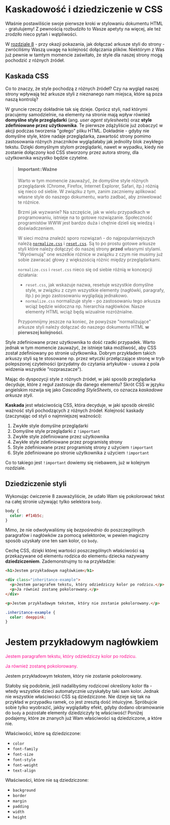 # Kaskadowość i dziedziczenie w CSS

Właśnie postawiliście swoje pierwsze kroki w stylowaniu dokumentu HTML - gratulujemy! Z pewnością rozbudziło to Wasze apetyty na więcej, ale też zrodziło nieco pytań i wątpliwości. 

W [rozdziale 8](../css-code/README.md) - przy okazji pokazania, jak dołączać arkusze styli do strony - zwróciliśmy Waszą uwagę na kolejność dołączania plików. Niektórym z Was już pewnie w tamtym momencie zaświtało, że style dla naszej strony mogą pochodzić z różnych źródeł.

## Kaskada CSS

Co to znaczy, że style pochodzą z różnych źródeł? Czy na wygląd naszej strony wpływają też arkusze styli z nieznanego nam miejsca, które są poza naszą kontrolą?

W gruncie rzeczy dokładnie tak się dzieje. Oprócz styli, nad którymi pracujemy samodzielnie, na elementy na stronie mają wpływ również **domyślne style przeglądarki** (ang. *user agent stylesheets*) oraz **style zdefiniowane przez użytkownika**. Te pierwsze zdążyliście już zobaczyć w akcji podczas tworzenia "gołego" pliku HTML. Dokładnie - gdyby nie domyślne style, które nadaje przeglądarka, zawartość strony pomimo zastosowania różnych znaczników wyglądałaby jak jednolity blok zwykłego tekstu. Dzięki domyślnym stylom przeglądarki, nawet w wypadku, kiedy nie zostanie dołączony kod CSS stworzony przez autora strony, dla użytkownika wszystko będzie czytelne.

> #### Important::Ważne
>
> Warto w tym momencie zauważyć, że domyślne style różnych przeglądarek (Chrome, Firefox, Internet Explorer, Safari, itp.) różnią się nieco od siebie. W związku z tym, zanim zaczniemy aplikować własne style do naszego dokumentu, warto zadbać, aby zniwelować te różnice.
>
> Brzmi jak wyzwanie? Na szczęście, jak w wielu przypadkach w programowaniu, istnieje na to gotowe rozwiązanie. Społeczność programistów WWW jest bardzo duża i chętnie dzieli się wiedzą i doświadczeniem. 
>
> W sieci można znaleźć sporo rozwiązań - do najpopularniejszych należą [`normalize.css`](https://necolas.github.io/normalize.css/) i [`reset.css`](http://meyerweb.com/eric/tools/css/reset/). Są to po prostu gotowe arkusze styli które należy dołączyć do naszej strony **przed** własnymi stylami. "Wyrównują" one wszelkie różnice w związku z czym nie musimy już sobie zawracać głowy z większością różnic między przeglądarkami.
>
> `normalize.css` i `reset.css` nieco się od siebie różnią w koncepcji działania:
> - `reset.css`, jak wskazuje nazwa, resetuje wszystkie domyślne style, w związku z czym wszystkie elementy (nagłówki, paragrafy, itp.) po jego zastosowaniu wyglądają jednakowo.
> - `normalize.css` normalizuje style - po zastosowaniu tego arkusza wciąż będzie widoczna np.  hierarchia nagłówków. Nasze elementy HTML wciąż będą wizualnie rozróżnialne.
>
> Przypomnijmy jeszcze na koniec, że powyższe "normalizujące" arkusze styli należy dołączać do naszego dokumentu HTML **w pierwszej kolejności**.

Style zdefiniowane przez użytkownika to dość rzadki przypadek. Warto jednak w tym momencie zauważyć, że istnieje taka możliwość, aby CSS został zdefiniowany po stronie użytkownika. Dobrym przykładem takich arkuszy styli są te stosowane np. przez wtyczki przełączające stronę w tryb polepszonej czytelności (przydatny do czytania artykułów - usuwa z pola widzenia wszystkie "rozpraszacze").

Mając do dyspozycji style z różnych źródeł, w jaki sposób przeglądarka decyduje, które z reguł zastosuje dla danego elementu? Skrót CSS w języku angielskim rozwija się jako *Cascading StyleSheets*, co oznacza *kaskadowe arkusze styli*. 

**Kaskada** jest właściwością CSS, która decyduje, w jaki sposób określić ważność styli pochodzących z różnych źródeł. Kolejność kaskady (zaczynając od styli o najmniejszej ważności):

1. Zwykłe style domyślne przeglądarki
2. Domyślne style przeglądarki z `!important`
3. Zwykłe style zdefiniowane przez użytkownika
4. Zwykłe style zdefiniowane przez programistę strony
5. Style zdefiniowane przez programistę strony z użyciem `!important`
6. Style zdefiniowane po stronie użytkownika z użyciem `!important`

Co to takiego jest `!important` dowiemy się niebawem, już w kolejnym rozdziale.

## Dziedziczenie styli

Wykonując ćwiczenie 8 zauważyliście, że udało Wam się pokolorować tekst na całej stronie używając tylko selektora `body`.

```css
body {
  color: #f14b5c;
}
```

Mimo, że nie odwoływaliśmy się *bezpośrednio* do poszczególnych paragrafów i nagłówków za pomocą selektorów, w pewien magiczny sposób uzyskały one ten sam kolor, co `body`.

Cechę CSS, dzięki której wartości poszczególnych właściwości są przekazywane od elementu rodzica do elementu dziecka nazywamy **dziedziczeniem**. Zademonstrujmy to na przykładzie:

```html
<h1>Jestem przykładowym nagłówkiem</h1>

<div class="inheritance-example">
  <p>Jestem paragrafem tekstu, który odziedziczy kolor po rodzicu.</p>
  <p>Ja również zostanę pokolorowany.</p>
</div>

<p>Jestem przykładowym tekstem, który nie zostanie pokolorowany.</p>
```

```css
.inheritance-example {
  color: deeppink;
}
```


  <h1>Jestem przykładowym nagłówkiem</h1>

  <div style="color: deeppink;">
    <p>Jestem paragrafem tekstu, który odziedziczy kolor po rodzicu.</p>
    <p>Ja również zostanę pokolorowany.</p>
  </div>

  <p>Jestem przykładowym tekstem, który nie zostanie pokolorowany.</p>


Stałoby się podobnie, jeśli nadalibyśmy rodzicowi określony kolor tła - wtedy wszystkie dzieci automatycznie uzyskałyby taki sam kolor. Jednak nie wszystkie właściwości CSS są dziedziczone. Nie dzieje się tak na przykład w przypadku ramek, co jest zresztą dość intuicyjne. Spróbujcie sobie tylko wyobrazić, jakby wyglądałby efekt, gdyby dodano obramowanie do `body` a pozostałe elementy dziedziczyły tę właściwość! Poniżej podajemy, które ze znanych już Wam właściwości są dziedziczone, a które nie.

Właściwości, które są dziedziczone:

- `color`
- `font-family`
- `font-size`
- `font-style`
- `font-weight`
- `text-align`

Właściwości, które nie są dziedziczone:

- `background`
- `border`
- `margin`
- `padding`
- `width`
- `height`

